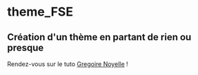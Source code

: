 # theme_FSE
## Création d'un thème en partant de rien ou presque

Rendez-vous sur le tuto [Gregoire Noyelle]([http://www.simplonline.com](https://www.youtube.com/watch?v=FoYm9K-IF2Q&t=241s)) !
